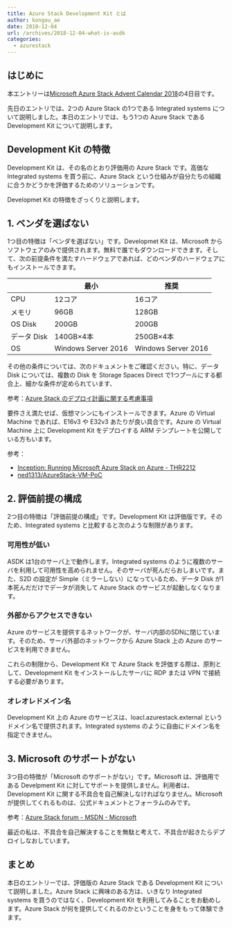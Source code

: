 ```yaml
---
title: Azure Stack Development Kit とは
author: kongou_ae
date: 2018-12-04
url: /archives/2018-12-04-what-is-asdk
categories:
  - azurestack
---
```


## はじめに

本エントリーは[Microsoft Azure Stack Advent Calendar 2018](https://qiita.com/advent-calendar/2018/azure-stack)の4日目です。

先日のエントリでは、2つの Azure Stack の1つである Integrated systems について説明しました。本日のエントリでは、もう1つの Azure Stack である Development Kit について説明します。

## Development Kit の特徴

Development Kit は、その名のとおり評価用の Azure Stack です。高価な Integrated systems を買う前に、Azure Stack という仕組みが自分たちの組織に合うかどうかを評価するためのソリューションです。

Developmet Kit の特徴をざっくりと説明します。

## 1. ベンダを選ばない

1つ目の特徴は「ベンダを選ばない」です。Developmet Kit は、Microsoft からソフトウェアのみで提供されます。無料で誰でもダウンロードできます。そして、次の前提条件を満たすハードウェアであれば、どのベンダのハードウェアにもインストールできます。

|     | 最小 | 推奨 |
|-----|------|------|
|CPU  | 12コア | 16コア |
|メモリ | 96GB | 128GB |
|OS Disk| 200GB | 200GB|
|データ Disk | 140GB×4本 | 250GB×4本 |
| OS | Windows Server 2016 | Windows Server 2016 |

その他の条件については、次のドキュメントをご確認ください。特に、データ Disk については、複数の Disk を Storage Spaces Direct で1つプールにする都合上、細かな条件が定められています、

参考：[Azure Stack のデプロイ計画に関する考慮事項](https://docs.microsoft.com/ja-jp/azure/azure-stack/asdk/asdk-deploy-considerations#hardware)

要件さえ満たせば、仮想マシンにもインストールできます。Azure の Virtual Machine であれば、E16v3 や E32v3 あたりが良い具合です。Azure の Virtual Machine 上に Development Kit をデプロイする ARM テンプレートを公開している方もいます。

参考：
- [Inception: Running Microsoft Azure Stack on Azure - THR2212](https://www.youtube.com/watch?v=BwMLL2-awtc)
- [ned1313/AzureStack-VM-PoC](https://github.com/ned1313/AzureStack-VM-PoC)

## 2. 評価前提の構成

2つ目の特徴は「評価前提の構成」です。Development Kit は評価版です。そのため、Integrated systems と比較すると次のような制限があります。

### 可用性が低い

ASDK は1台のサーバ上で動作します。Integrated systems のように複数のサーバを利用して可用性を高められません。そのサーバが死んだらおしまいです。また、S2D の設定が Simple（ミラーしない）になっているため、データ Disk が1本死んだだけでデータが消失して Azure Stack のサービスが起動しなくなります。

### 外部からアクセスできない

Azure のサービスを提供するネットワークが、サーバ内部のSDNに閉じています。そのため、サーバ外部のネットワークから Azure Stack 上の Azure のサービスを利用できません。

これらの制限から、Development Kit で Azure Stack を評価する際は、原則として、Development Kit をインストールしたサーバに RDP または VPN で接続する必要があります。

### オレオレドメイン名

Development Kit 上の Azure のサービスは、loacl.azurestack.external というドメイン名で提供されます。Integrated systems のように自由にドメイン名を指定できません。

## 3. Microsoft のサポートがない

3つ目の特徴が「Microsoft のサポートがない」です。Microsoft は、評価用である Develpment Kit に対してサポートを提供しません。利用者は、Development Kit に関する不具合を自己解決しなければなりません。Microsoft が提供してくれるものは、公式ドキュメントとフォーラムのみです。

参考：[Azure Stack forum - MSDN - Microsoft](https://social.msdn.microsoft.com/Forums/azure/en-US/home?forum=azurestack)

最近の私は、不具合を自己解決することを無駄と考えて、不具合が起きたらデプロイしなおしています。

## まとめ

本日のエントリーでは、評価版の Azure Stack である Development Kit について説明しました。Azure Stack に興味のある方は、いきなり Integrated systems を買うのではなく、Development Kit を利用してみることをお勧めします。Azure Stack が何を提供してくれるのかということを身をもって体験できます。
